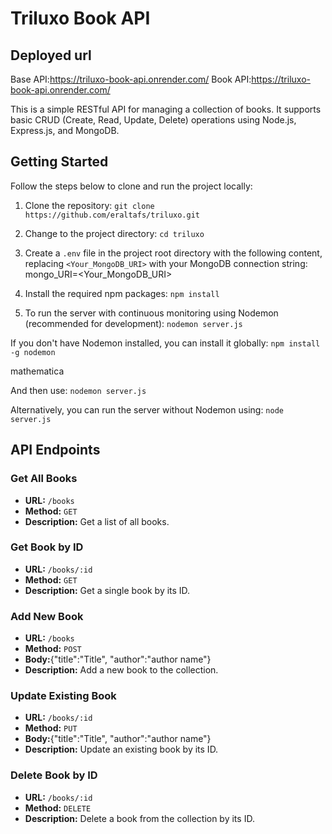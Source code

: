 # Triluxo Book API

## Deployed url
Base API:https://triluxo-book-api.onrender.com/
Book API:https://triluxo-book-api.onrender.com/

This is a simple RESTful API for managing a collection of books. It supports basic CRUD (Create, Read, Update, Delete) operations using Node.js, Express.js, and MongoDB.

## Getting Started

Follow the steps below to clone and run the project locally:

1. Clone the repository:
`git clone https://github.com/eraltafs/triluxo.git`

2. Change to the project directory: `cd triluxo`

3. Create a `.env` file in the project root directory with the following content, replacing `<Your_MongoDB_URI>` with your MongoDB connection string:
mongo_URI=<Your_MongoDB_URI>


4. Install the required npm packages:
`npm install`

5. To run the server with continuous monitoring using Nodemon (recommended for development):
`nodemon server.js`



If you don't have Nodemon installed, you can install it globally:
`npm install -g nodemon`

mathematica


And then use:
`nodemon server.js`



Alternatively, you can run the server without Nodemon using:
`node server.js`




## API Endpoints

### Get All Books

- **URL:** `/books`
- **Method:** `GET`
- **Description:** Get a list of all books.

### Get Book by ID

- **URL:** `/books/:id`
- **Method:** `GET`
- **Description:** Get a single book by its ID.

### Add New Book

- **URL:** `/books`
- **Method:** `POST`
- **Body:**{"title":"Title", "author":"author name"}
- **Description:** Add a new book to the collection.

### Update Existing Book

- **URL:** `/books/:id`
- **Method:** `PUT`
- **Body:**{"title":"Title", "author":"author name"}
- **Description:** Update an existing book by its ID.

### Delete Book by ID

- **URL:** `/books/:id`
- **Method:** `DELETE`
- **Description:** Delete a book from the collection by its ID.

